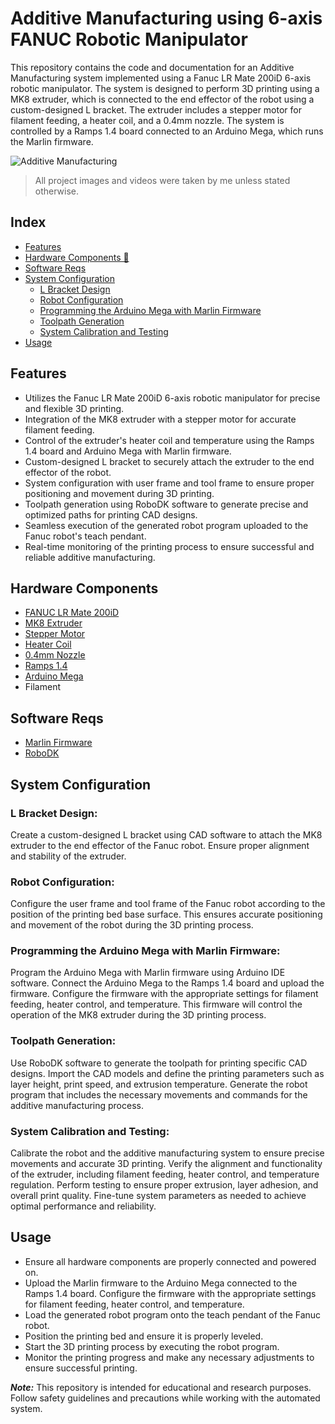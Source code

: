 # Additive Manufacturing using 6-axis FANUC Robotic Manipulator

This repository contains the code and documentation for an Additive Manufacturing system implemented using a Fanuc LR Mate 200iD 6-axis robotic manipulator. The system is designed to perform 3D printing using a MK8 extruder, which is connected to the end effector of the robot using a custom-designed L bracket. The extruder includes a stepper motor for filament feeding, a heater coil, and a 0.4mm nozzle. The system is controlled by a Ramps 1.4 board connected to an Arduino Mega, which runs the Marlin firmware.

![Additive Manufacturing](https://github.com/your-username/additive-manufacturing/images/additivemanufacturing.jpg)
> All project images and videos were taken by me unless stated otherwise.

## Index

- [Features](#features)
- [Hardware Components 🔌](#hardware-components)
- [Software Reqs](#software-reqs)
- [System Configuration](#system-configuration)
  - [L Bracket Design](#l-bracket-design)
  - [Robot Configuration](#robot-configuration)
  - [Programming the Arduino Mega with Marlin Firmware](#programming-the-arduino-mega-with-marlin-firmware)
  - [Toolpath Generation](#toolpath-generation)
  - [System Calibration and Testing](#system-calibration-and-testing)
- [Usage](#usage)


## Features

- Utilizes the Fanuc LR Mate 200iD 6-axis robotic manipulator for precise and flexible 3D printing.
- Integration of the MK8 extruder with a stepper motor for accurate filament feeding.
- Control of the extruder's heater coil and temperature using the Ramps 1.4 board and Arduino Mega with Marlin firmware.
- Custom-designed L bracket to securely attach the extruder to the end effector of the robot.
- System configuration with user frame and tool frame to ensure proper positioning and movement during 3D printing.
- Toolpath generation using RoboDK software to generate precise and optimized paths for printing CAD designs.
- Seamless execution of the generated robot program uploaded to the Fanuc robot's teach pendant.
- Real-time monitoring of the printing process to ensure successful and reliable additive manufacturing.


## Hardware Components

- [FANUC LR Mate 200iD](https://www.fanucamerica.com/products/robots/series/lr-mate/lr-mate-200id)
- [MK8 Extruder](https://www.example.com/mk8-extruder)
- [Stepper Motor](https://www.example.com/stepper-motor)
- [Heater Coil](https://www.example.com/heater-coil)
- [0.4mm Nozzle](https://www.example.com/0.4mm-nozzle)
- [Ramps 1.4](https://www.example.com/ramps-1.4)
- [Arduino Mega](https://www.example.com/arduino-mega)
- Filament


## Software Reqs

- [Marlin Firmware](https://marlinfw.org/)
- [RoboDK](https://robodk.com/)


## System Configuration

### L Bracket Design:

Create a custom-designed L bracket using CAD software to attach the MK8 extruder to the end effector of the Fanuc robot. Ensure proper alignment and stability of the extruder.

### Robot Configuration:

Configure the user frame and tool frame of the Fanuc robot according to the position of the printing bed base surface. This ensures accurate positioning and movement of the robot during the 3D printing process.

### Programming the Arduino Mega with Marlin Firmware:

Program the Arduino Mega with Marlin firmware using Arduino IDE software. Connect the Arduino Mega to the Ramps 1.4 board and upload the firmware. Configure the firmware with the appropriate settings for filament feeding, heater control, and temperature. This firmware will control the operation of the MK8 extruder during the 3D printing process.

### Toolpath Generation:

Use RoboDK software to generate the toolpath for printing specific CAD designs. Import the CAD models and define the printing parameters such as layer height, print speed, and extrusion temperature. Generate the robot program that includes the necessary movements and commands for the additive manufacturing process.

### System Calibration and Testing:

Calibrate the robot and the additive manufacturing system to ensure precise movements and accurate 3D printing. Verify the alignment and functionality of the extruder, including filament feeding, heater control, and temperature regulation. Perform testing to ensure proper extrusion, layer adhesion, and overall print quality. Fine-tune system parameters as needed to achieve optimal performance and reliability.

## Usage

- Ensure all hardware components are properly connected and powered on.
- Upload the Marlin firmware to the Arduino Mega connected to the Ramps 1.4 board. Configure the firmware with the appropriate settings for filament feeding, heater control, and temperature.
- Load the generated robot program onto the teach pendant of the Fanuc robot.
- Position the printing bed and ensure it is properly leveled.
- Start the 3D printing process by executing the robot program.
- Monitor the printing progress and make any necessary adjustments to ensure successful printing.

***Note:*** This repository is intended for educational and research purposes. Follow safety guidelines and precautions while working with the automated system.
